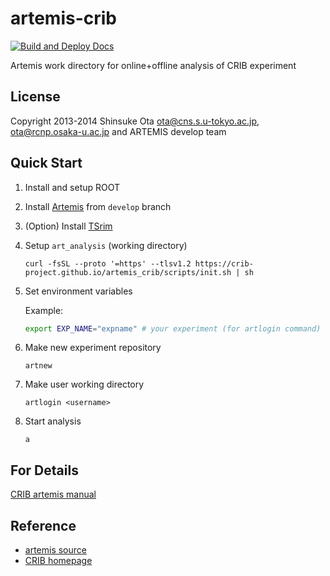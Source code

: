 # artemis-crib

[![Build and Deploy Docs](https://github.com/CRIB-project/artemis_crib/actions/workflows/deploy.yml/badge.svg)](https://github.com/CRIB-project/artemis_crib/actions/workflows/deploy.yml)

Artemis work directory for online+offline analysis of CRIB experiment

## License

Copyright 2013-2014 Shinsuke Ota <ota@cns.s.u-tokyo.ac.jp>, <ota@rcnp.osaka-u.ac.jp> and ARTEMIS develop team

## Quick Start

1. Install and setup ROOT
2. Install [Artemis](https://github.com/artemis-dev/artemis/tree/develop) from `develop` branch
3. (Option) Install [TSrim](https://www.cns.s.u-tokyo.ac.jp/gitlab/hayakawa/tsrim)
4. Setup `art_analysis` (working directory)

   ```shell
   curl -fsSL --proto '=https' --tlsv1.2 https://crib-project.github.io/artemis_crib/scripts/init.sh | sh
   ```

5. Set environment variables

   Example:

   ```bash
   export EXP_NAME="expname" # your experiment (for artlogin command)
   ```

6. Make new experiment repository

   ```shell
   artnew
   ```

7. Make user working directory

   ```shell
   artlogin <username>
   ```

8. Start analysis

   ```shell
   a
   ```

## For Details

<p><a href="https://crib-project.github.io/artemis_crib/index.html" target="_blank">CRIB artemis manual</a></p>

## Reference

- [artemis source](https://github.com/artemis-dev/artemis/tree/develop)
- [CRIB homepage](https://www.cns.s.u-tokyo.ac.jp/crib/crib-new/home-jp/)
